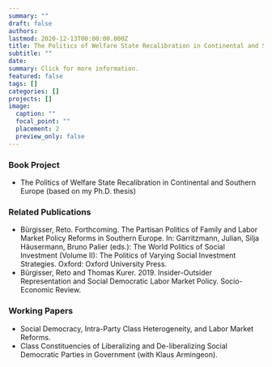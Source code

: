 ```yaml
---
summary: ""
draft: false
authors:
lastmod: 2020-12-13T00:00:00.000Z
title: The Politics of Welfare State Recalibration in Continental and Southern Europe
subtitle: ""
date: 
summary: Click for more information.
featured: false
tags: []
categories: []
projects: []
image:
  caption: ""
  focal_point: ""
  placement: 2
  preview_only: false
---
```



### Book Project

* The Politics of Welfare State Recalibration in Continental and Southern Europe  (based on my Ph.D. thesis)

### Related Publications

* Bürgisser, Reto. Forthcoming. The Partisan Politics of Family and Labor Market Policy Reforms in Southern Europe. In: Garritzmann, Julian, Silja Häusermann, Bruno Palier (eds.): The World Politics of Social Investment (Volume II): The Politics of Varying Social Investment Strategies. Oxford: Oxford University Press.
* Bürgisser, Reto and Thomas Kurer. 2019. Insider-Outsider Representation and Social Democratic Labor Market Policy. Socio-Economic Review.

### Working Papers 

* Social Democracy, Intra-Party Class Heterogeneity, and Labor Market Reforms.
* Class Constituencies of Liberalizing and De-liberalizing Social Democratic Parties in
Government (with Klaus Armingeon).
